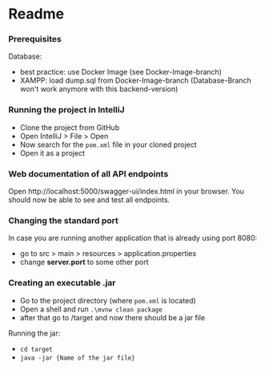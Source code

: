 # Readme

### Prerequisites
Database:
- best practice: use Docker Image (see Docker-Image-branch)
- XAMPP: load dump.sql from Docker-Image-branch (Database-Branch won't work anymore with this backend-version)

### Running the project in IntelliJ

- Clone the project from GitHub
- Open IntelliJ > File > Open
- Now search for the ``pom.xml`` file in your cloned project
- Open it as a project

### Web documentation of all API endpoints

Open http://localhost:5000/swagger-ui/index.html in your browser. You should now be able to see and test all endpoints.

### Changing the standard port

In case you are running another application that is already using port 8080:
- go to src > main > resources > application.properties
- change **server.port** to some other port

### Creating an executable .jar

- Go to the project directory (where ``pom.xml`` is located)
- Open a shell and run ``.\mvnw clean package``
- after that go to /target and now there should be a jar file

Running the jar:
- ``cd target``
- ``java -jar {Name of the jar file}``


